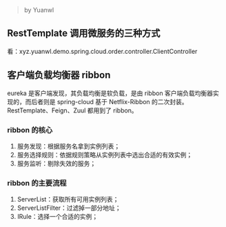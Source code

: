 > by Yuanwl

## RestTemplate 调用微服务的三种方式

看：xyz.yuanwl.demo.spring.cloud.order.controller.ClientController


## 客户端负载均衡器 ribbon

eureka 是客户端发现，其负载均衡是软负载，是由 ribbon 客户端负载均衡器实现的，而后者则是 spring-cloud 基于 Netflix-Ribbon 的二次封装。RestTemplate、Feign、Zuul 都用到了 ribbon。

### ribbon 的核心

1. 服务发现：根据服务名拿到实例列表；
1. 服务选择规则：依据规则策略从实例列表中选出合适的有效实例；
1. 服务监听：剔除失效的服务；

### ribbon 的主要流程

1. ServerList：获取所有可用实例列表；
1. ServerListFilter：过滤掉一部分地址；
1. IRule：选择一个合适的实例；

###